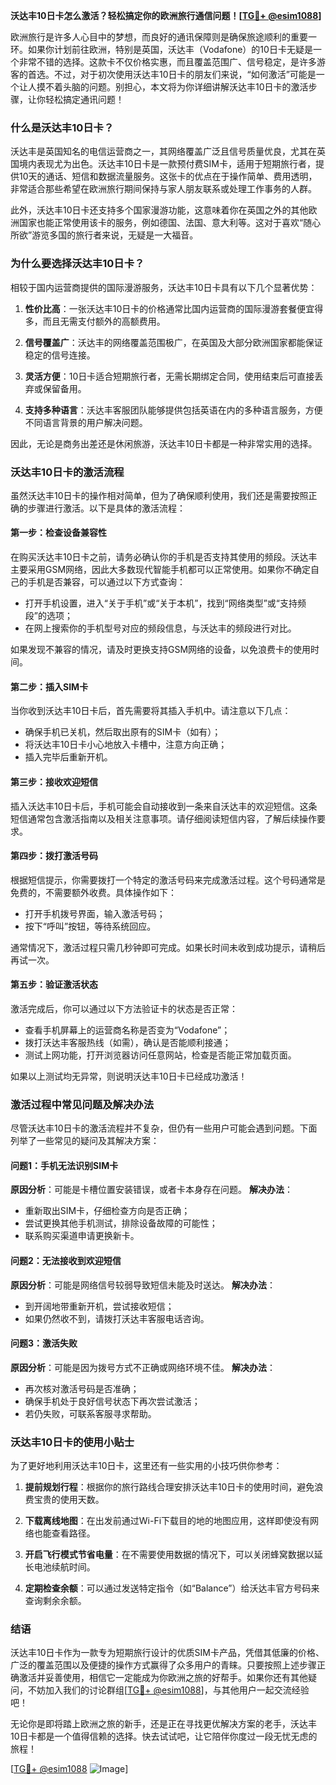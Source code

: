 **沃达丰10日卡怎么激活？轻松搞定你的欧洲旅行通信问题！[[TG💪+ @esim1088](https://t.me/s/esim1088)]**

欧洲旅行是许多人心目中的梦想，而良好的通讯保障则是确保旅途顺利的重要一环。如果你计划前往欧洲，特别是英国，沃达丰（Vodafone）的10日卡无疑是一个非常不错的选择。这款卡不仅价格实惠，而且覆盖范围广、信号稳定，是许多游客的首选。不过，对于初次使用沃达丰10日卡的朋友们来说，“如何激活”可能是一个让人摸不着头脑的问题。别担心，本文将为你详细讲解沃达丰10日卡的激活步骤，让你轻松搞定通讯问题！

### **什么是沃达丰10日卡？**

沃达丰是英国知名的电信运营商之一，其网络覆盖广泛且信号质量优良，尤其在英国境内表现尤为出色。沃达丰10日卡是一款预付费SIM卡，适用于短期旅行者，提供10天的通话、短信和数据流量服务。这张卡的优点在于操作简单、费用透明，非常适合那些希望在欧洲旅行期间保持与家人朋友联系或处理工作事务的人群。

此外，沃达丰10日卡还支持多个国家漫游功能，这意味着你在英国之外的其他欧洲国家也能正常使用该卡的服务，例如德国、法国、意大利等。这对于喜欢“随心所欲”游览多国的旅行者来说，无疑是一大福音。

### **为什么要选择沃达丰10日卡？**

相较于国内运营商提供的国际漫游服务，沃达丰10日卡具有以下几个显著优势：

1. **性价比高**：一张沃达丰10日卡的价格通常比国内运营商的国际漫游套餐便宜得多，而且无需支付额外的高额费用。
   
2. **信号覆盖广**：沃达丰的网络覆盖范围极广，在英国及大部分欧洲国家都能保证稳定的信号连接。
   
3. **灵活方便**：10日卡适合短期旅行者，无需长期绑定合同，使用结束后可直接丢弃或保留备用。
   
4. **支持多种语言**：沃达丰客服团队能够提供包括英语在内的多种语言服务，方便不同语言背景的用户解决问题。

因此，无论是商务出差还是休闲旅游，沃达丰10日卡都是一种非常实用的选择。

### **沃达丰10日卡的激活流程**

虽然沃达丰10日卡的操作相对简单，但为了确保顺利使用，我们还是需要按照正确的步骤进行激活。以下是具体的激活流程：

#### **第一步：检查设备兼容性**
在购买沃达丰10日卡之前，请务必确认你的手机是否支持其使用的频段。沃达丰主要采用GSM网络，因此大多数现代智能手机都可以正常使用。如果你不确定自己的手机是否兼容，可以通过以下方式查询：
- 打开手机设置，进入“关于手机”或“关于本机”，找到“网络类型”或“支持频段”的选项；
- 在网上搜索你的手机型号对应的频段信息，与沃达丰的频段进行对比。

如果发现不兼容的情况，请及时更换支持GSM网络的设备，以免浪费卡的使用时间。

#### **第二步：插入SIM卡**
当你收到沃达丰10日卡后，首先需要将其插入手机中。请注意以下几点：
- 确保手机已关机，然后取出原有的SIM卡（如有）；
- 将沃达丰10日卡小心地放入卡槽中，注意方向正确；
- 插入完毕后重新开机。

#### **第三步：接收欢迎短信**
插入沃达丰10日卡后，手机可能会自动接收到一条来自沃达丰的欢迎短信。这条短信通常包含激活指南以及相关注意事项。请仔细阅读短信内容，了解后续操作要求。

#### **第四步：拨打激活号码**
根据短信提示，你需要拨打一个特定的激活号码来完成激活过程。这个号码通常是免费的，不需要额外收费。具体操作如下：
- 打开手机拨号界面，输入激活号码；
- 按下“呼叫”按钮，等待系统回应。

通常情况下，激活过程只需几秒钟即可完成。如果长时间未收到成功提示，请稍后再试一次。

#### **第五步：验证激活状态**
激活完成后，你可以通过以下方法验证卡的状态是否正常：
- 查看手机屏幕上的运营商名称是否变为“Vodafone”；
- 拨打沃达丰客服热线（如需），确认是否能顺利接通；
- 测试上网功能，打开浏览器访问任意网站，检查是否能正常加载页面。

如果以上测试均无异常，则说明沃达丰10日卡已经成功激活！

### **激活过程中常见问题及解决办法**

尽管沃达丰10日卡的激活流程并不复杂，但仍有一些用户可能会遇到问题。下面列举了一些常见的疑问及其解决方案：

#### **问题1：手机无法识别SIM卡**
**原因分析**：可能是卡槽位置安装错误，或者卡本身存在问题。
**解决办法**：
- 重新取出SIM卡，仔细检查方向是否正确；
- 尝试更换其他手机测试，排除设备故障的可能性；
- 联系购买渠道申请更换新卡。

#### **问题2：无法接收到欢迎短信**
**原因分析**：可能是网络信号较弱导致短信未能及时送达。
**解决办法**：
- 到开阔地带重新开机，尝试接收短信；
- 如果仍然收不到，请拨打沃达丰客服电话咨询。

#### **问题3：激活失败**
**原因分析**：可能是因为拨号方式不正确或网络环境不佳。
**解决办法**：
- 再次核对激活号码是否准确；
- 确保手机处于良好信号状态下再次尝试激活；
- 若仍失败，可联系客服寻求帮助。

### **沃达丰10日卡的使用小贴士**

为了更好地利用沃达丰10日卡，这里还有一些实用的小技巧供你参考：

1. **提前规划行程**：根据你的旅行路线合理安排沃达丰10日卡的使用时间，避免浪费宝贵的使用天数。
   
2. **下载离线地图**：在出发前通过Wi-Fi下载目的地的地图应用，这样即使没有网络也能查看路径。
   
3. **开启飞行模式节省电量**：在不需要使用数据的情况下，可以关闭蜂窝数据以延长电池续航时间。
   
4. **定期检查余额**：可以通过发送特定指令（如“Balance”）给沃达丰官方号码来查询剩余余额。

### **结语**

沃达丰10日卡作为一款专为短期旅行设计的优质SIM卡产品，凭借其低廉的价格、广泛的覆盖范围以及便捷的操作方式赢得了众多用户的青睐。只要按照上述步骤正确激活并妥善使用，相信它一定能成为你欧洲之旅的好帮手。如果你还有其他疑问，不妨加入我们的讨论群组[[TG💪+ @esim1088](https://t.me/s/esim1088)]，与其他用户一起交流经验吧！

无论你是即将踏上欧洲之旅的新手，还是正在寻找更优解决方案的老手，沃达丰10日卡都是一个值得信赖的选择。快去试试吧，让它陪伴你度过一段无忧无虑的旅程！

[[TG💪+ @esim1088](https://t.me/s/esim1088) ![Image](https://i.postimg.cc/4NQfJmqS/Snipaste-2025-05-13-00-14-12.png)]